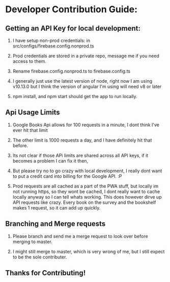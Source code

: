# Developer Contribution Guide:  

## Getting an API Key for local development: 

1.  I have setup non-prod credentials: in src/configs/firebase.config.nonprod.ts

2.  Prod credentials are stored in a private repo, message me if you need access to them.

3.  Rename firebase.config.nonprod.ts to firebase.config.ts

4. I generally just use the latest version of node, right now I am using v10.13.0  but I think the version of angular I'm using will need v8 or later

5.  npm install, and npm start should get the app to run locally.

## Api Usage Limits

1.  Google Books Api allows for 100 requests in a minute, I dont think I've ever hit that limit

2.  The other limit is 1000 requests a day, and I have definitely hit that before.

3.  Its not clear if those APi limits are shared across all API keys, if it becomes a problem I can fix it then,

4.  But please try no to go crazy with local development, I really dont want to put a credit card into billing for the Google API. :P

5.  Prod requests are all cached as a part of the PWA stuff, but locally im not running https, so they wont be cached, I dont really want to cache locally anyway so I can tell whats working.  This does however dirve up API requests like crazy.  Every book on the survey and the bookshelf makes 1 request, so it can add up quickly.

## Branching and Merge requests

1.  Please branch and send me a merge request to look over before merging to master.

2.  I might still merge to master, which is very wrong of me, but I still expect to be the sole contributer.


## Thanks for Contributing!




